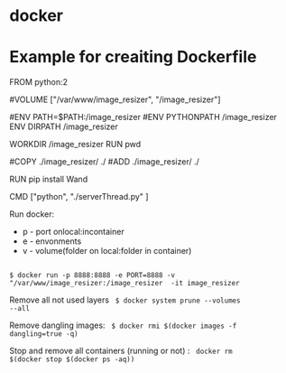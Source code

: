 # docker
# Example for creaiting Dockerfile

FROM python:2


#VOLUME ["/var/www/image_resizer", "/image_resizer"]

#ENV PATH=$PATH:/image_resizer
#ENV PYTHONPATH /image_resizer
ENV DIRPATH /image_resizer

WORKDIR /image_resizer
RUN pwd

#COPY ./image_resizer/ ./
#ADD ./image_resizer/ ./

RUN pip install Wand

CMD ["python", "./serverThread.py" ]

Run docker: 
- p - port onlocal:incontainer
- e - envonments
- v - volume(folder on local:folder in container)
<code>
$ docker run -p 8888:8888 -e PORT=8888 -v "/var/www/image_resizer:/image_resizer  -it image_resizer
</code>

Remove all not used layers
<code>
$ docker system prune --volumes --all 
</code>

Remove dangling images:
<code>
$ docker rmi $(docker images -f dangling=true -q)
</code>

Stop and remove all containers (running or not) :
<code>
docker rm $(docker stop $(docker ps -aq))
</code>
